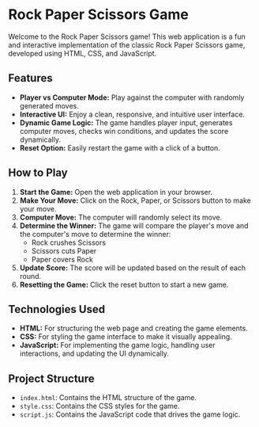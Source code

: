   <h1>Rock Paper Scissors Game</h1>
    <p>Welcome to the Rock Paper Scissors game! This web application is a fun and interactive implementation of the classic Rock Paper Scissors game, developed using HTML, CSS, and JavaScript.</p>
        <h2>Features</h2>
         <ul>
        <li><strong>Player vs Computer Mode:</strong> Play against the computer with randomly generated moves.</li>
        <li><strong>Interactive UI:</strong> Enjoy a clean, responsive, and intuitive user interface.</li>
        <li><strong>Dynamic Game Logic:</strong> The game handles player input, generates computer moves, checks win conditions, and updates the score dynamically.</li>
        <li><strong>Reset Option:</strong> Easily restart the game with a click of a button.</li>
    </ul>
     <h2>How to Play</h2>
    <ol>
        <li><strong>Start the Game:</strong> Open the web application in your browser.</li>
        <li><strong>Make Your Move:</strong> Click on the Rock, Paper, or Scissors button to make your move.</li>
        <li><strong>Computer Move:</strong> The computer will randomly select its move.</li>
        <li><strong>Determine the Winner:</strong> The game will compare the player's move and the computer's move to determine the winner:
            <ul>
                <li>Rock crushes Scissors</li>
                <li>Scissors cuts Paper</li>
                <li>Paper covers Rock</li>
            </ul>
        </li>
        <li><strong>Update Score:</strong> The score will be updated based on the result of each round.</li>
        <li><strong>Resetting the Game:</strong> Click the reset button to start a new game.</li>
    </ol>
      <h2>Technologies Used</h2>
    <ul>
        <li><strong>HTML:</strong> For structuring the web page and creating the game elements.</li>
        <li><strong>CSS:</strong> For styling the game interface to make it visually appealing.</li>
        <li><strong>JavaScript:</strong> For implementing the game logic, handling user interactions, and updating the UI dynamically.</li>
    </ul>
      <h2>Project Structure</h2>
    <ul>
        <li><code >index.html</code>: Contains the HTML structure of the game.</li>
        <li><code >style.css</code>: Contains the CSS styles for the game.</li>
        <li><code >script.js</code>: Contains the JavaScript code that drives the game logic.</li>
    </ul>


  

   

   

  
